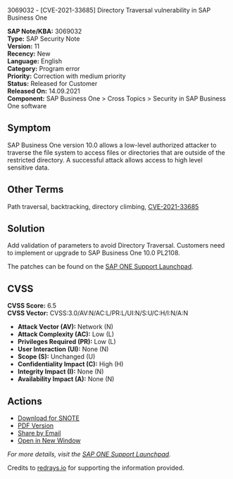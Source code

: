 3069032 - [CVE-2021-33685] Directory Traversal vulnerability in SAP Business One

**SAP Note/KBA:** 3069032  
**Type:** SAP Security Note  
**Version:** 11  
**Recency:** New  
**Language:** English  
**Category:** Program error  
**Priority:** Correction with medium priority  
**Status:** Released for Customer  
**Released On:** 14.09.2021  
**Component:** SAP Business One > Cross Topics > Security in SAP Business One software

## Symptom
SAP Business One version 10.0 allows a low-level authorized attacker to traverse the file system to access files or directories that are outside of the restricted directory. A successful attack allows access to high level sensitive data.

## Other Terms
Path traversal, backtracking, directory climbing, [CVE-2021-33685](https://cve.mitre.org/cgi-bin/cvename.cgi?name=CVE-2021-33685)

## Solution
Add validation of parameters to avoid Directory Traversal. Customers need to implement or upgrade to SAP Business One 10.0 PL2108.

The patches can be found on the [SAP ONE Support Launchpad](https://launchpad.support.sap.com/#/softwarecenter).

## CVSS
**CVSS Score:** 6.5  
**CVSS Vector:** CVSS:3.0/AV:N/AC:L/PR:L/UI:N/S:U/C:H/I:N/A:N

- **Attack Vector (AV):** Network (N)
- **Attack Complexity (AC):** Low (L)
- **Privileges Required (PR):** Low (L)
- **User Interaction (UI):** None (N)
- **Scope (S):** Unchanged (U)
- **Confidentiality Impact (C):** High (H)
- **Integrity Impact (I):** None (N)
- **Availability Impact (A):** None (N)

## Actions
- [Download for SNOTE](https://notesdownloads.sap.com/note/0040000001318452021)
- [PDF Version](https://userapps.support.sap.com/sap/support/sfm/notes/print/0003069032?language=en-US&token=B60BC76E0F802217E8E61656988AF8C8)
- [Share by Email](https://me.sap.com/notes/0003069032/E)
- [Open in New Window](https://me.sap.com/notes/0003069032/E)

*For more details, visit the [SAP ONE Support Launchpad](https://launchpad.support.sap.com/#/softwarecenter).*

Credits to [redrays.io](https://redrays.io) for supporting the information provided.